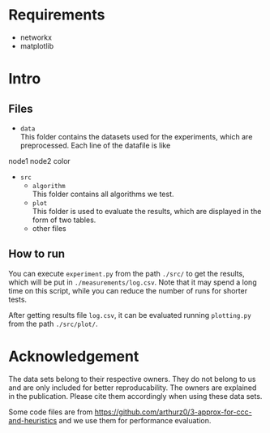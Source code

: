 # Requirements
- networkx
- matplotlib

# Intro
## Files

- `data`  
This folder contains the datasets used for the experiments, which are preprocessed. Each line of the datafile is like

node1 node2 color

- `src`  
    - `algorithm`  
    This folder contains all algorithms we test.
    - `plot`  
    This folder is used to evaluate the results, which are displayed in the form of two tables.
    - other files

## How to run  
You can execute ``experiment.py`` from the path `./src/` to get the results, which will be put in `./measurements/log.csv`. Note that it may spend a long time on this script, while you can reduce the number of runs for shorter tests.

After getting results file `log.csv`, it can be evaluated running ``plotting.py`` from the path `./src/plot/`.

# Acknowledgement

The data sets belong to their respective owners. They do not belong to us and are only included for better reproducability. The owners are explained in the publication. Please cite them accordingly when using these data sets.

Some code files are from https://github.com/arthurz0/3-approx-for-ccc-and-heuristics and we use them for performance evaluation.
